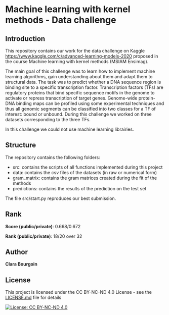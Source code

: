 # Machine learning with kernel methods - Data challenge

## Introduction
This repository contains our work for the data challenge on Kaggle https://www.kaggle.com/c/advanced-learning-models-2020 proposed in the course Machine learning with kernel methods (MSIAM Ensimag).

The main goal of this challenge was to learn how to implement machine learning algorithms, gain understanding about them and adapt them to structural data. The task was to predict whether a DNA sequence region is binding site to a specific transcription factor. Transcription factors (TFs) are regulatory proteins that bind specific sequence motifs in the genome to activate or repress transcription of target genes.
Genome-wide protein-DNA binding maps can be profiled using some experimental techniques and thus all genomic segments can be classified into two classes for a TF of interest: bound or unbound. During this challenge we worked on three datasets corresponding to the three TFs. 

In this challenge we could not use machine learning librairies.

## Structure
The repository contains the following folders:
* src: contains the scripts of all functions implemented during this project
* data: contains the csv files of the datasets (in raw or numerical form)
* gram_matrix: contains the gram matrices created during the fit of the methods
* predictions: contains the results of the prediction on the test set

The file src/start.py reproduces our best submission.

## Rank
**Score (public/private)**: $0.668$/$0.672$ 

**Rank (public/private)**: 18/20 over 32

## Author
**Clara Bourgoin**

## License
This project is licensed under the CC BY-NC-ND 4.0 License - see the [LICENSE.md](LICENSE.md) file for details

[![License: CC BY-NC-ND 4.0](https://img.shields.io/badge/License-CC%20BY--NC--ND%204.0-lightgrey.svg)](https://creativecommons.org/licenses/by-nc-nd/4.0/)
